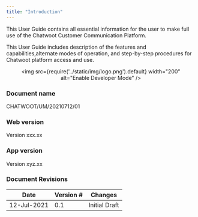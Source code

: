 ```yaml
---
title: "Introduction"
---
```

This User Guide contains all essential information for the user to make full use of the Chatwoot Customer Communication Platform.  

This User Guide includes description of the features and capabilities,alternate modes of operation, and step-by-step procedures for Chatwoot platform access and use.

<!-- ![logo](../static/img/logo.png) -->

<!-- <div style={{textAlign: 'center'}}> -->
<div align="center">

<img src={require('../static/img/logo.png').default} width="200" alt="Enable Developer Mode" />

</div>

### Document name 
CHATWOOT/UM/20210712/01
### Web version
<!-- TODO get the version names -->
Version xxx.xx
### App version
Version xyz.xx
### Document Revisions
| Date        | Version # | Changes       |
|-------------|-----------|---------------|
| 12-Jul-2021 | 0.1       | Initial Draft |
